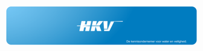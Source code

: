 <p align="center">
  <a href="https://www.hkv.nl/">
  <img width="900" src="../hkv-banner.png"></a>
</p>
